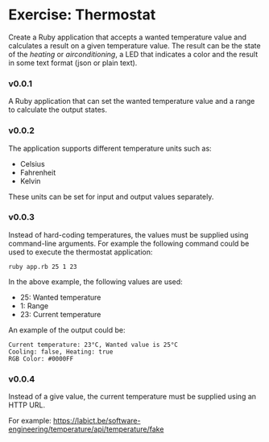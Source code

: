 # Exercise: Thermostat

Create a Ruby application that accepts a wanted temperature value and calculates a result on a given temperature value. The result can be the state of the *heating* or *airconditioning*, a LED that indicates a color and the result in some text format (json or plain text).

### v0.0.1
A Ruby application that can set the wanted temperature value and a range to calculate the output states. 

### v0.0.2
The application supports different temperature units such as:
* Celsius
* Fahrenheit
* Kelvin

These units can be set for input and output values separately.

### v0.0.3
Instead of hard-coding temperatures, the values must be supplied using command-line arguments.
For example the following command could be used to execute the thermostat application:

```
ruby app.rb 25 1 23
```

In the above example, the following values are used:
* 25:  Wanted temperature
* 1: Range
* 23: Current temperature

An example of the output could be: 

```
Current temperature: 23°C, Wanted value is 25°C
Cooling: false, Heating: true
RGB Color: #0000FF
```

### v0.0.4
Instead of a give value, the current temperature must be supplied using an HTTP URL.

For example: https://labict.be/software-engineering/temperature/api/temperature/fake
